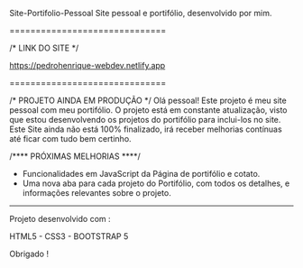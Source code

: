 Site-Portifolio-Pessoal
Site pessoal e portifólio, desenvolvido por mim.

==============================

/*  LINK DO SITE */

https://pedrohenrique-webdev.netlify.app

==============================

/* PROJETO AINDA EM PRODUÇÃO */
Olá pessoal! Este projeto é meu site pessoal com meu portifólio. O projeto está em constante atualização, visto que estou desenvolvendo os projetos do portifólio para inclui-los no site. Este Site ainda não está 100% finalizado, irá receber melhorias contínuas até ficar com tudo bem certinho.

/**** PRÓXIMAS MELHORIAS ****/

- Funcionalidades em JavaScript da Página de portifólio e cotato.
- Uma nova aba para cada projeto do Portifólio, com todos os detalhes, e informações relevantes sobre o projeto.

--------------------------------------------------------------------------------------------------------------------


Projeto desenvolvido com :

HTML5 - CSS3 - BOOTSTRAP 5

Obrigado !
